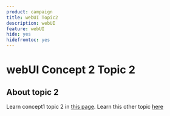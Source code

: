 ```yaml
---
product: campaign
title: webUI Topic2
description: webUI
feature: webUI
hide: yes
hidefromtoc: yes
---
```

# webUI Concept 2 Topic 2

## About topic 2

Learn concept1 topic 2 in [this page](../concept1/topic2.md).
Learn this other topic [here](../../automation/workflow/about-workflows.md)